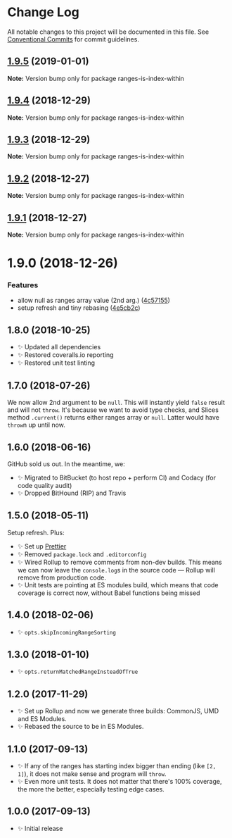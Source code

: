 # Change Log

All notable changes to this project will be documented in this file.
See [Conventional Commits](https://conventionalcommits.org) for commit guidelines.

## [1.9.5](https://bitbucket.org/codsen/codsen/src/master/packages/ranges-is-index-within/compare/ranges-is-index-within@1.9.4...ranges-is-index-within@1.9.5) (2019-01-01)

**Note:** Version bump only for package ranges-is-index-within





## [1.9.4](https://bitbucket.org/codsen/codsen/src/master/packages/ranges-is-index-within/compare/ranges-is-index-within@1.9.3...ranges-is-index-within@1.9.4) (2018-12-29)

**Note:** Version bump only for package ranges-is-index-within





## [1.9.3](https://bitbucket.org/codsen/codsen/src/master/packages/ranges-is-index-within/compare/ranges-is-index-within@1.9.2...ranges-is-index-within@1.9.3) (2018-12-29)

**Note:** Version bump only for package ranges-is-index-within





## [1.9.2](https://bitbucket.org/codsen/codsen/src/master/packages/ranges-is-index-within/compare/ranges-is-index-within@1.9.1...ranges-is-index-within@1.9.2) (2018-12-27)

**Note:** Version bump only for package ranges-is-index-within





## [1.9.1](https://bitbucket.org/codsen/codsen/src/master/packages/ranges-is-index-within/compare/ranges-is-index-within@1.9.0...ranges-is-index-within@1.9.1) (2018-12-27)

**Note:** Version bump only for package ranges-is-index-within





# 1.9.0 (2018-12-26)


### Features

* allow null as ranges array value (2nd arg.) ([4c57155](https://bitbucket.org/codsen/codsen/src/master/packages/ranges-is-index-within/commits/4c57155))
* setup refresh and tiny rebasing ([4e5cb2c](https://bitbucket.org/codsen/codsen/src/master/packages/ranges-is-index-within/commits/4e5cb2c))





## 1.8.0 (2018-10-25)

- ✨ Updated all dependencies
- ✨ Restored coveralls.io reporting
- ✨ Restored unit test linting

## 1.7.0 (2018-07-26)

We now allow 2nd argument to be `null`. This will instantly yield `false` result and will not `throw`. It's because we want to avoid type checks, and Slices method `.current()` returns either ranges array or `null`. Latter would have `throw`n up until now.

## 1.6.0 (2018-06-16)

GitHub sold us out. In the meantime, we:

- ✨ Migrated to BitBucket (to host repo + perform CI) and Codacy (for code quality audit)
- ✨ Dropped BitHound (RIP) and Travis

## 1.5.0 (2018-05-11)

Setup refresh. Plus:

- ✨ Set up [Prettier](https://prettier.io)
- ✨ Removed `package.lock` and `.editorconfig`
- ✨ Wired Rollup to remove comments from non-dev builds. This means we can now leave the `console.log`s in the source code — Rollup will remove from production code.
- ✨ Unit tests are pointing at ES modules build, which means that code coverage is correct now, without Babel functions being missed

## 1.4.0 (2018-02-06)

- ✨ `opts.skipIncomingRangeSorting`

## 1.3.0 (2018-01-10)

- ✨ `opts.returnMatchedRangeInsteadOfTrue`

## 1.2.0 (2017-11-29)

- ✨ Set up Rollup and now we generate three builds: CommonJS, UMD and ES Modules.
- ✨ Rebased the source to be in ES Modules.

## 1.1.0 (2017-09-13)

- ✨ If any of the ranges has starting index bigger than ending (like `[2, 1]`), it does not make sense and program will `throw`.
- ✨ Even more unit tests. It does not matter that there's 100% coverage, the more the better, especially testing edge cases.

## 1.0.0 (2017-09-13)

- ✨ Initial release
